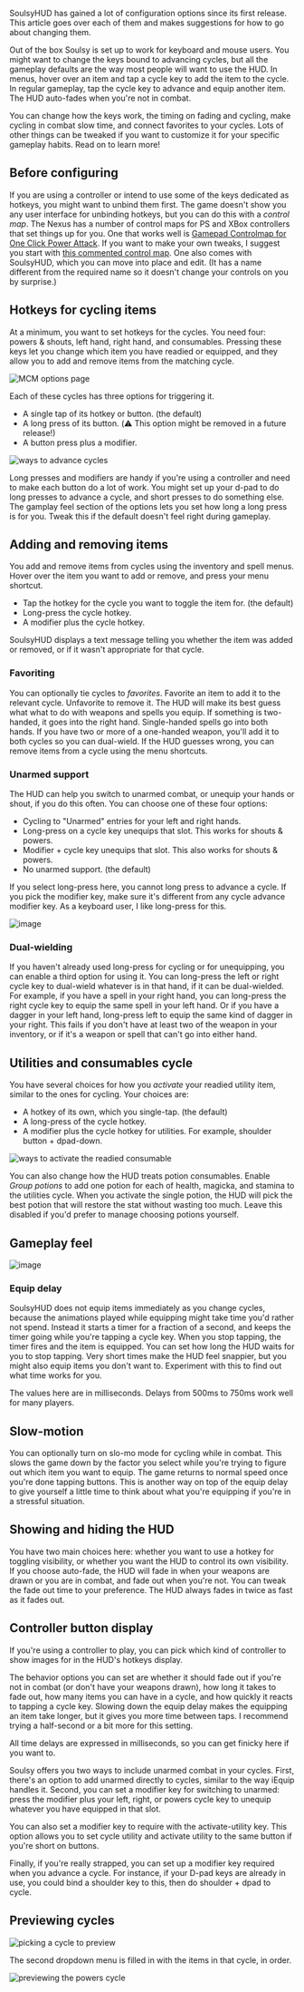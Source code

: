 SoulsyHUD has gained a lot of configuration options since its first release. This article goes over each of them and makes suggestions for how to go about changing them.

Out of the box Soulsy is set up to work for keyboard and mouse users. You might want to change the keys bound to advancing cycles, but all the gameplay defaults are the way most people will want to use the HUD. In menus, hover over an item and tap a cycle key to add the item to the cycle. In regular gameplay, tap the cycle key to advance and equip another item. The HUD auto-fades when you're not in combat.

You can change how the keys work, the timing on fading and cycling, make cycling in combat slow time, and connect favorites to your cycles. Lots of other things can be tweaked if you want to customize it for your specific gameplay habits. Read on to learn more!

## Before configuring

If you are using a controller or intend to use some of the keys dedicated as hotkeys, you might want to unbind them first. The game doesn't show you any user interface for unbinding hotkeys, but you can do this with a *control map*. The Nexus has a number of control maps for PS and XBox controllers that set things up for you. One that works well is [Gamepad Controlmap for One Click Power Attack](https://www.nexusmods.com/skyrimspecialedition/mods/72417). If you want to make your own tweaks, I suggest you start with [this commented control map](https://www.nexusmods.com/skyrimspecialedition/mods/44160). One also comes with SoulsyHUD, which you can move into place and edit. (It has a name different from the required name so it doesn't change your controls on you by surprise.)

## Hotkeys for cycling items

At a minimum, you want to set hotkeys for the cycles. You need four: powers & shouts, left hand, right hand, and consumables. Pressing these keys let you change which item you have readied or equipped, and they allow you to add and remove items from the matching cycle.

![MCM options page](./mcm_options_page.jpg)

Each of these cycles has three options for triggering it.

- A single tap of its hotkey or button. (the default)
- A long press of its button. (⚠️ This option might be removed in a future release!)
- A button press plus a modifier.

![ways to advance cycles](https://staticdelivery.nexusmods.com/mods/1704/images/96210/96210-1691440328-2116876633.jpeg)

Long presses and modifiers are handy if you're using a controller and need to make each button do a lot of work. You might set up your d-pad to do long presses to advance a cycle, and short presses to do something else. The gamplay feel section of the options lets you set how long a long press is for you. Tweak this if the default doesn't feel right during gameplay.

## Adding and removing items

You add and remove items from cycles using the inventory and spell menus. Hover over the item you want to add or remove, and press your menu shortcut.

- Tap the hotkey for the cycle you want to toggle the item for. (the default)
- Long-press the cycle hotkey.
- A modifier plus the cycle hotkey.

SoulsyHUD displays a text message telling you whether the item was added or removed, or if it wasn't appropriate for that cycle.

### Favoriting

You can optionally tie cycles to *favorites*. Favorite an item to add it to the relevant cycle. Unfavorite to remove it. The HUD will make its best guess what what to do with weapons and spells you equip. If something is two-handed, it goes into the right hand. Single-handed spells go into both hands. If you have two or more of a one-handed weapon, you'll add it to both cycles so you can dual-wield. If the HUD guesses wrong, you can remove items from a cycle using the menu shortcuts.

### Unarmed support

The HUD can help you switch to unarmed combat, or unequip your hands or shout, if you do this often. You can choose one of these four options:

- Cycling to "Unarmed" entries for your left and right hands.
- Long-press on a cycle key unequips that slot. This works for shouts & powers.
- Modifier + cycle key unequips that slot. This also works for shouts & powers.
- No unarmed support. (the default)

If you select long-press here, you cannot long press to advance a cycle. If you pick the modifier key, make sure it's different from any cycle advance modifier key. As a keyboard user, I like long-press for this.

![image](https://staticdelivery.nexusmods.com/mods/1704/images/96210/96210-1691440273-1546011560.jpeg)

### Dual-wielding

If you haven't already used long-press for cycling or for unequipping, you can enable a third option for using it. You can long-press the left or right cycle key to dual-wield whatever is in that hand, if it can be dual-wielded. For example, if you have a spell in your right hand, you can long-press the right cycle key to equip the same spell in your left hand. Or if you have a dagger in your left hand, long-press left to equip the same kind of dagger in your right. This fails if you don't have at least two of the weapon in your inventory, or if it's a weapon or spell that can't go into either hand.


## Utilities and consumables cycle

You have several choices for how you *activate* your readied utility item, similar to the ones for cycling. Your choices are:

- A hotkey of its own, which you single-tap. (the default)
- A long-press of the cycle hotkey.
- A modifier plus the cycle hotkey for utilities. For example, shoulder button + dpad-down.

![ways to activate the readied consumable](https://staticdelivery.nexusmods.com/mods/1704/images/96210/96210-1691440340-550590049.jpeg)

You can also change how the HUD treats potion consumables. Enable *Group potions* to add one potion for each of health, magicka, and stamina to the utilities cycle. When you activate the single potion, the HUD will pick the best potion that will restore the stat without wasting too much. Leave this disabled if you'd prefer to manage choosing potions yourself.


## Gameplay feel

![image](https://staticdelivery.nexusmods.com/mods/1704/images/96210/96210-1691440314-502106306.jpeg)


### Equip delay

SoulsyHUD does not equip items immediately as you change cycles, because the animations played while equipping might take time you'd rather not spend. Instead it starts a timer for a fraction of a second, and keeps the timer going while you're tapping a cycle key. When you stop tapping, the timer fires and the item is equipped. You can set how long the HUD waits for you to stop tapping. Very short times make the HUD feel snappier, but you might also equip items you don't want to. Experiment with this to find out what time works for you.

The values here are in milliseconds. Delays from 500ms to 750ms work well for many players.

## Slow-motion

You can optionally turn on slo-mo mode for cycling while in combat. This slows the game down by the factor you select while you're trying to figure out which item you want to equip. The game returns to normal speed once you're done tapping buttons. This is another way on top of the equip delay to give yourself a little time to think about what you're equipping if you're in a stressful situation.



## Showing and hiding the HUD

You have two main choices here: whether you want to use a hotkey for toggling visibility, or whether you want the HUD to control its own visibility. If you choose auto-fade, the HUD will fade in when your weapons are drawn or you are in combat, and fade out when you're not. You can tweak the fade out time to your preference. The HUD always fades in twice as fast as it fades out.

## Controller button display

If you're using a controller to play, you can pick which kind of controller to show images for in the HUD's hotkeys display.





The behavior options you can set are whether it should fade out if you're not in combat (or don't have your weapons drawn), how long it takes to fade out, how many items you can have in a cycle, and how quickly it reacts to tapping a cycle key. Slowing down the equip delay makes the equipping an item take longer, but it gives you more time between taps. I recommend trying a half-second or a bit more for this setting.

All time delays are expressed in milliseconds, so you can get finicky here if you want to.

Soulsy offers you two ways to include unarmed combat in your cycles. First, there's an option to add unarmed directly to cycles, similar to the way iEquip handles it. Second, you can set a modifier key for switching to unarmed: press the modifier plus your left, right, or powers cycle key to unequip whatever you have equipped in that slot. 

You can also set a modifier key to require with the activate-utility key. This option allows you to set cycle utility and activate utility to the same button if you're short on buttons.

Finally, if you're really strapped, you can set up a modifier key required when you advance a cycle. For instance, if your D-pad keys are already in use, you could bind a shoulder key to this, then do shoulder + dpad to cycle.


## Previewing cycles

![picking a cycle to preview](./mcm_cycle_preview_page.jpg)

The second dropdown menu is filled in with the items in that cycle, in order.

![previewing the powers cycle](./mcm_powers_preview.jpg)
